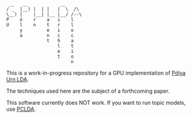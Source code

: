 ```
 __   __            __       
/ _  |__) |  | |   |  \  /\  
\__) |    |__| |__ |__/ /--\
P    ó    r    a   i    l
U    l    n    t   r    l
     y         e   i    o
     a         n   c    c
               t   h    a
                   l    t
                   e    i
                   t    o
                        n
```

This is a work-in-progress repository for a GPU implementation of [Pólya Urn LDA](https://arxiv.org/abs/1704.03581).

The techniques used here are the subject of a forthcoming paper.

This software currently does NOT work. If you want to run topic models, use [PCLDA](https://github.com/lejon/PartiallyCollapsedLDA).
